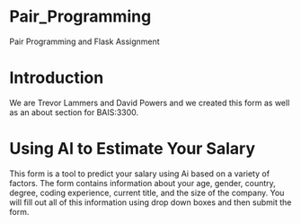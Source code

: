# Pair_Programming
Pair Programming and Flask Assignment

# Introduction
We are Trevor Lammers and David Powers and we created this form as well as an about section for BAIS:3300.

# Using AI to Estimate Your Salary
This form is a tool to predict your salary using Ai based on a variety of factors. The form contains information about your age, gender, country, degree, coding experience, current title, and the size of the company. You will fill out all of this information using drop down boxes and then submit the form. 